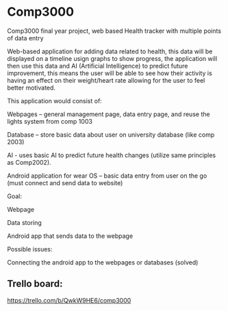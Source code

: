 # Comp3000
Comp3000 final year project, web based Health tracker with multiple points of data entry


Web-based application for adding data related to health, this data will be displayed on a timeline usign graphs to show progress, the application will then use this data and AI (Artificial Intelligence) to predict future improvement, this means the user will be able to see how their activity is having an effect on their weight/heart rate  allowing for the user to feel better motivated. 

This application would consist of: 

Webpages – general management page, data entry page, and reuse the lights system from comp 1003 

Database – store basic data about user on university database (like comp 2003)  

AI - uses basic AI to predict future health changes (utilize same principles as Comp2002). 

Android application for wear OS – basic data entry from user on the go (must connect and send data to website) 

 

Goal: 

Webpage 

Data storing 

Android app that sends data to the webpage 

 

Possible issues: 


Connecting the android app to the webpages or databases (solved) 


## Trello board:
https://trello.com/b/QwkW9HE6/comp3000
